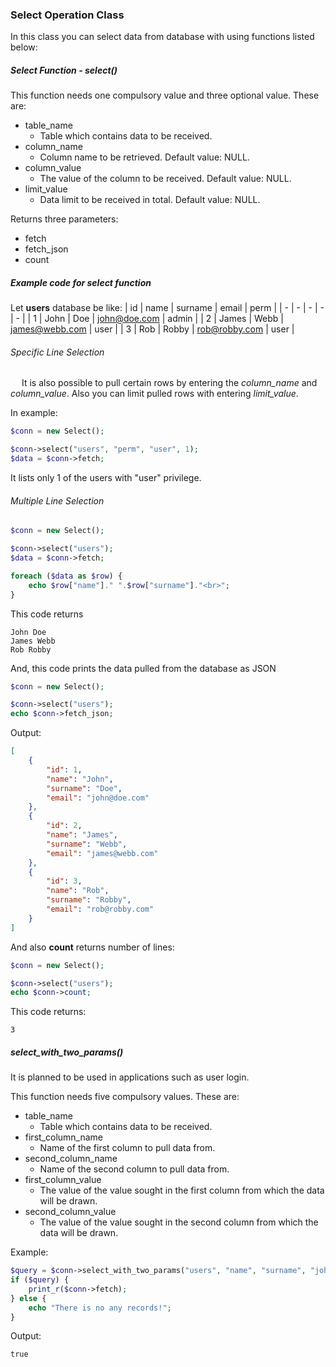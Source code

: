 ### Select Operation Class
In this class you can select data from database with using functions listed below:

##### Select Function - select()
This function needs one compulsory value and three optional value. These are:

- table_name
    - Table which contains data to be received.
- column_name 
    - Column name to be retrieved. Default value: NULL.
- column_value 
    - The value of the column to be received. Default value: NULL.
- limit_value
    - Data limit to be received in total. Default value: NULL.

Returns three parameters:
- fetch
- fetch_json
- count


##### Example code for select function

Let **users** database be like:
| id | name | surname | email | perm |
| - | - | - | - | - |
| 1 | John | Doe | john@doe.com | admin |
| 2 | James | Webb | james@webb.com | user |
| 3 | Rob | Robby | rob@robby.com | user |

###### Specific Line Selection

&emsp; It is also possible to pull certain rows by entering the *column_name* and *column_value*. Also you can limit pulled rows with entering *limit_value*.

In example:

```php
$conn = new Select();

$conn->select("users", "perm", "user", 1);
$data = $conn->fetch;
```

It lists only 1 of the users with "user" privilege.


###### Multiple Line Selection


```php
$conn = new Select();

$conn->select("users");
$data = $conn->fetch;

foreach ($data as $row) {
    echo $row["name"]." ".$row["surname"]."<br>";
}
```
This code returns

    John Doe
    James Webb
    Rob Robby

And, this code prints the data pulled from the database as JSON

```php
$conn = new Select();

$conn->select("users");
echo $conn->fetch_json;
```

Output:

```JSON
[
    {
        "id": 1,
        "name": "John",
        "surname": "Doe",
        "email": "john@doe.com"
    },
    {
        "id": 2,
        "name": "James",
        "surname": "Webb",
        "email": "james@webb.com"
    },
    {
        "id": 3,
        "name": "Rob",
        "surname": "Robby",
        "email": "rob@robby.com"
    }
]
```

And also **count** returns number of lines:

```php
$conn = new Select();

$conn->select("users");
echo $conn->count;
```

This code returns:

    3


##### select_with_two_params()
It is planned to be used in applications such as user login.

This function needs five compulsory values. These are:

- table_name
    - Table which contains data to be received.
- first_column_name 
    - Name of the first column to pull data from.
- second_column_name 
    - Name of the second column to pull data from.
- first_column_value
    - The value of the value sought in the first column from which the data will be drawn.
- second_column_value
    - The value of the value sought in the second column from which the data will be drawn.

Example:

```php
$query = $conn->select_with_two_params("users", "name", "surname", "john", "doe");
if ($query) {
    print_r($conn->fetch);
} else {
    echo "There is no any records!";
}
```

Output:

    true
